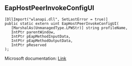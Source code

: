 ## EapHostPeerInvokeConfigUI

```
[DllImport("wlanapi.dll", SetLastError = true)]
public static extern uint EapHostPeerInvokeConfigUI(
   [MarshalAs(UnmanagedType.LPWStr)] string profileName,
   IntPtr parentWindow,
   IntPtr pEapMethodInputData,
   IntPtr pEapMethodOutputData,
   IntPtr pReserved
);
```

Microsoft documentation: [Link](https://learn.microsoft.com/en-us/windows/win32/api/eaphostpeerconfigapis/nf-eaphostpeerconfigapis-eaphostpeerinvokeconfigui)
